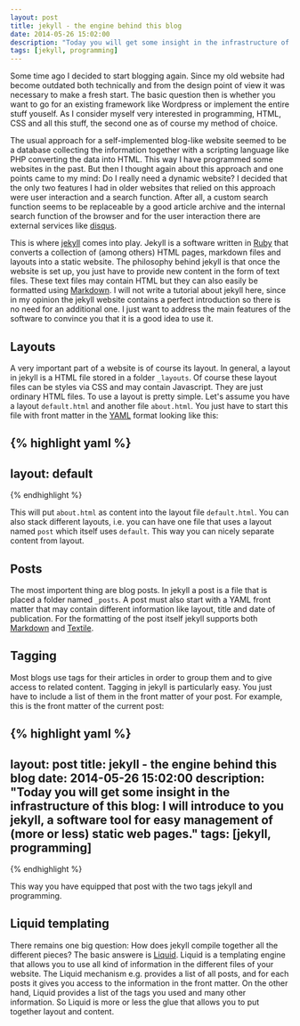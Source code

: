 ```yaml
---
layout: post
title: jekyll - the engine behind this blog
date: 2014-05-26 15:02:00
description: "Today you will get some insight in the infrastructure of this blog: I will introduce to you jekyll, a software tool for easy management of (more or less) static web pages."
tags: [jekyll, programming]
---
```


Some time ago I decided to start blogging again. Since my old website had become outdated both technically and from the design point of view it was necessary to make a fresh start. The basic question then is whether you want to go for an existing framework like Wordpress or implement the entire stuff youself. As I consider myself very interested in programming, HTML, CSS and all this stuff, the second one as of course my method of choice.

The usual approach for a self-implemented blog-like website seemed to be a database collecting the information together with a scripting language like PHP converting the data into HTML. This way I have programmed some websites in the past. But then I thought again about this approach and one points came to my mind: Do I really need a dynamic website? I decided that the only two features I had in older websites that relied on this approach were user interaction and a search function. After all, a custom search function seems to be replaceable by a good article archive and the internal search function of the browser and for the user interaction there are external services like [disqus][disqus].

This is where [jekyll][jekyll] comes into play. Jekyll is a software written in [Ruby][ruby] that converts a collection of (among others) HTML pages, markdown files and layouts into a static website. The philosophy behind jekyll is that once the website is set up, you just have to provide new content in the form of text files. These text files may contain HTML but they can also easily be formatted using [Markdown][markdown]. I will not write a tutorial about jekyll here, since in my opinion the jekyll website contains a perfect introduction so there is no need for an additional one. I just want to address the main features of the software to convince you that it is a good idea to use it.

## Layouts

A very important part of a website is of course its layout. In general, a layout in jekyll is a HTML file stored in a folder `_layouts`. Of course these layout files can be styles via CSS and may contain Javascript. They are just ordinary HTML files. To use a layout is pretty simple. Let's assume you have a layout `default.html` and another file `about.html`. You just have to start this file with front matter in the [YAML][yaml] format looking like this:

{% highlight yaml %}
---
layout: default
---
{% endhighlight %}

This will put `about.html` as content into the layout file `default.html`. You can also stack different layouts, i.e. you can have one file that uses a layout named `post` which itself uses `default`. This way you can nicely separate content from layout.

## Posts

The most importent thing are blog posts. In jekyll a post is a file that is placed a folder named `_posts`. A post must also start with a YAML front matter that may contain different information like layout, title and date of publication. For the formatting of the post itself jekyll supports both [Markdown][markdown] and [Textile][textile].

## Tagging

Most blogs use tags for their articles in order to group them and to give access to related content. Tagging in jekyll is particularly easy. You just have to include a list of them in the front matter of your post. For example, this is the front matter of the current post:

{% highlight yaml %}
---
layout: post
title: jekyll - the engine behind this blog
date: 2014-05-26 15:02:00
description: "Today you will get some insight in the infrastructure of this blog: I will introduce to you jekyll, a software tool for easy management of (more or less) static web pages."
tags: [jekyll, programming]
---
{% endhighlight %}

This way you have equipped that post with the two tags jekyll and programming.

## Liquid templating

There remains one big question: How does jekyll compile together all the different pieces? The basic answere is [Liquid][liquid]. Liquid is a templating engine that allows you to use all kind of information in the different files of your website. The Liquid mechanism e.g. provides a list of all posts, and for each posts it gives you access to the information in the front matter. On the other hand, Liquid provides a list of the tags you used and many other information. So Liquid is more or less the glue that allows you to put together layout and content.



[disqus]: http://www.disqus.net
[jekyll]: http://jekyllrb.com
[liquid]: http://wiki.shopify.com/Liquid
[markdown]: http://en.wikipedia.org/wiki/Markdown
[ruby]: http://en.wikipedia.org/wiki/Ruby_(programming_language)
[textile]: http://textile.sitemonks.com/
[yaml]: http://en.wikipedia.org/wiki/YAML
